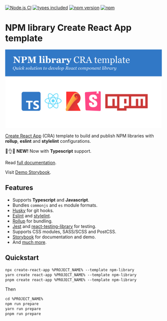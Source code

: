 [![Node.js CI](https://github.com/morewings/cra-template-npm-library/actions/workflows/merge-jobs.yml/badge.svg)](https://github.com/morewings/cra-template-npm-library/actions/workflows/merge-jobs.yml)
[![types included](https://img.shields.io/github/package-json/types/morewings/cra-template-npm-library)](https://github.com/morewings/cra-template-npm-library)
[![npm version](https://badge.fury.io/js/cra-template-npm-library.svg)](https://www.npmjs.com/package/cra-template-npm-library)
[![npm](https://img.shields.io/npm/dm/cra-template-npm-library)](http://npm-stats.org/#/cra-template-npm-library)

# NPM library Create React App template

[![NPM library Create React App template logo](./design/banner.png)](#)


[Create React App](https://github.com/facebook/create-react-app) (CRA) template to build and publish NPM libraries with **rollup**, **eslint** and **stylelint** configurations.

🎁👌🤓 **NEW!** Now with **Typescript** support.

Read [full documentation](https://github.com/morewings/cra-template-npm-library/wiki).

Visit [Demo Storybook](https://morewings.github.io/cra-template-npm-library).

## Features

- Supports **Typescript** and **Javascript**.
- Bundles `commonjs` and `es` module formats.
- [Husky](https://github.com/typicode/husky) for git hooks.
- [Eslint](https://eslint.org/) and [stylelint](https://stylelint.io/).
- [Rollup](https://rollupjs.org/guide/en/) for bundling.
- [Jest](https://jestjs.io/) and [react-testing-library](https://testing-library.com/docs/react-testing-library/intro) for testing.
- Supports CSS modules, SASS/SCSS and PostCSS.
- [Storybook](https://storybook.js.org/) for documentation and demo.
- And [much more](https://github.com/morewings/cra-template-npm-library/wiki).

## Quickstart

```shell script
npx create-react-app %PROJECT_NAME% --template npm-library
yarn create react-app %PROJECT_NAME% --template npm-library
pnpm create react-app %PROJECT_NAME% --template npm-library
```

Then

```shell script
cd %PROJECT_NAME%
npm run prepare
yarn run prepare
pnpm run prepare
```
